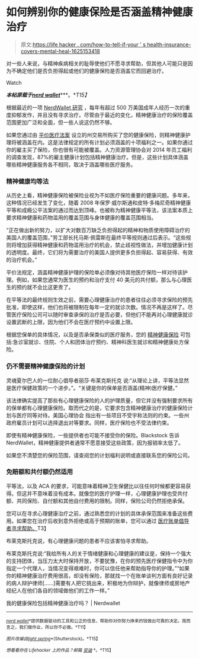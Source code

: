 # 如何辨别你的健康保险是否涵盖精神健康治疗

> 原文:[https://life hacker . com/how-to-tell-if-your ' s health-insurance-covers-mental-heal-1625153418](https://lifehacker.com/how-to-tell-if-your-health-insurance-covers-mental-heal-1625153418)

对一些人来说，与精神疾病相关的耻辱使他们不愿寻求帮助，但其他人可能只是因为不确定他们是否负担得起或他们的健康保险是否涵盖它而回避治疗。

Watch

***本帖原载于***[***nerd wallet***](http://www.nerdwallet.com/blog/health/2014/08/18/health-insurance-cover-mental-health-treatment/)***。**T15】*

根据最近的一项 [NerdWallet 研究](http://www.nerdwallet.com/blog/health/2014/03/17/depression/) ，每年有超过 500 万美国成年人经历一次的重度抑郁发作，并且没有寻求治疗。尽管由于最近的变化，精神健康治疗的保险覆盖范围更加广泛和全面，但一些人说这仍然不够。

如果您通过由 [平价医疗法案](http://www.hhs.gov/healthcare/rights/) 设立的州交易所购买了您的健康保险，则精神健康护理将被涵盖在内。这是法律规定的所有计划必须涵盖的十项福利之一。如果你通过你的雇主买了保险，你也很有可能被覆盖。人力资源管理协会对 2014 年员工福利的调查发现，87%的雇主健康计划包括精神健康治疗。但是，这些计划具体涵盖哪些精神健康服务各不相同，取决于涵盖哪些医疗服务。

### 精神健康均等法

从历史上看，精神健康保险被保险业视为不如医疗保险重要的健康问题。多年来，这种情况已经发生了变化，随着 2008 年保罗·威尔斯通和皮特·多梅尼奇精神健康平等和成瘾公平法案的通过而达到顶峰。也被称为精神健康平等法，该法案本质上要求精神健康和药物滥用的覆盖范围与身体健康的覆盖范围相当。

“正在做出新的努力，以扩大对数百万缺乏负担得起的精神和物质使用障碍治疗的美国人的覆盖范围，”劳工部长托马斯·佩雷斯在最终平等规则通过后表示。“这些规则将增加获得精神健康和药物滥用治疗的机会，禁止歧视性做法，并增加健康计划的透明度。最终，它们将为需要治疗的美国人提供更多负担得起、容易获得、有效的治疗机会。”

平价法规定，涵盖精神健康护理的保险单必须像对待其他医疗保险一样对待该护理。例如，如果您通常为医生的预约和治疗支付 40 美元的共付额，那么与心理医生的预约就不会比这更贵了。

在平等法的最终规则生效之前，需要心理健康治疗的患者往往必须寻求保险的预先批准，即使这样，他们也将被限制在每年一定的就诊次数。情况不再是这样了。尽管医疗保险公司可以随时审查承保的治疗是否必要，但他们不能再对心理健康就诊设置武断的上限，因为他们不会在医疗预约中设置上限。

根据您保单的具体情况，以及是否承保类似的医疗服务，您的 [精神健康保险](https://lifehacker.com/how-do-i-select-a-therapist-or-counselor-5874359) 可包括:急诊室就诊、住院、个人和团体治疗预约、精神科医生就诊和精神健康处方保险。

### 仍不需要精神健康保险的计划

灵魂夏尔巴人的一位耐心倡导者丽莎·布莱克斯托克 说:“从理论上讲，平等法显然是医疗保健政策的一个进步。”。“关键是你的保单是否涵盖(精神)医疗保健。”

该法律确实提高了那些有心理健康保险的人的护理质量，但它并没有强制要求所有的保单都有心理健康保险。取而代之的是，它要求包含精神健康治疗的健康保险计划与医疗同等对待。美国心理协会 指出有一些项目不受宇称法则的约束。一些州政府雇员计划可以选择退出对等要求。同样，医疗保险也不受法律约束。

即使有精神健康保险，一些提供者也可能不接受你的保险。Blackstock 告诉 NerdWallet，精神健康提供者通常不愿意接受这些政策，因为报销率太低了。

如果您不清楚您的保险范围，请查阅您的计划福利说明或直接联系您的保险公司。

### 免赔额和共付额仍然适用

平等法，以及 ACA 的要求，可能意味着精神卫生保健比以往任何时候都更容易获得。但这并不意味着没有成本。就像您的医疗护理一样，心理健康护理也受共付额、共同保险、自付额和其他自付费用的限制。同样，保险公司仍然拒绝承保。

您可以在寻求心理健康治疗之前，通过熟悉您的计划的具体承保范围来准备这些费用。如果您在治疗后收到意外拒绝或高于预期的账单，您可以通过 [医疗账单倡导者寻求帮助。](http://www.nerdwallet.com/blog/health/2014/08/13/medical-bill-advocate/)T3】

布莱克斯托克说，有心理健康问题的患者不应该害怕寻求帮助。

布莱克斯托克说:“我给所有人的关于情绪健康和心理健康的建议是，保持一个强大的支持团体，当压力太大时保持开放，不要犹豫，在你的预先医疗保健指令中为你指定一个代理人，当情况变得艰难时，你可以信任他来帮助指导你的护理。”“如果你的精神健康治疗费用很高，却没有保险，那就找一个在账单谈判方面有良好记录的病人辩护律师[……]需要有人把它挑出来，积极地为你辩护，就像律师或房地产经纪人在他们各自的领域做他们的工作一样。”

我的健康保险包括精神健康治疗吗？ | Nerdwallet

* * *

[<small>*nerd wallet*</small>](http://www.nerdwallet.com/)<small>*提供数据驱动的工具和公正的信息，帮助你对你努力挣来的钱做出可靠的决定。简而言之，我们做作业，所以你不必做。*T11】</small>

<small>*图片改编自*</small>[<small>*light spring*</small>](http://www.shutterstock.com/pic.mhtml?id=186351248&src=id)<small>*(Shutterstock)。*T15】</small>

<small>*想看看你在 Lifehacker 上的作品？邮箱*</small> [<small>*安迪*</small>](mailto:andy@lifehacker.com) <small>*。*T15】</small>